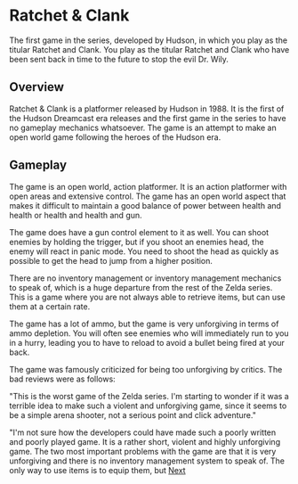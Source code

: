 # Ratchet & Clank

The first game in the series, developed by Hudson, in which you play as the titular Ratchet and Clank. You play as the titular Ratchet and Clank who have been sent back in time to the future to stop the evil Dr. Wily.

## Overview

Ratchet & Clank is a platformer released by Hudson in 1988. It is the first of the Hudson Dreamcast era releases and the first game in the series to have no gameplay mechanics whatsoever. The game is an attempt to make an open world game following the heroes of the Hudson era.

## Gameplay

The game is an open world, action platformer. It is an action platformer with open areas and extensive control. The game has an open world aspect that makes it difficult to maintain a good balance of power between health and health or health and health and gun.

The game does have a gun control element to it as well. You can shoot enemies by holding the trigger, but if you shoot an enemies head, the enemy will react in panic mode. You need to shoot the head as quickly as possible to get the head to jump from a higher position.

There are no inventory management or inventory management mechanics to speak of, which is a huge departure from the rest of the Zelda series. This is a game where you are not always able to retrieve items, but can use them at a certain rate.

The game has a lot of ammo, but the game is very unforgiving in terms of ammo depletion. You will often see enemies who will immediately run to you in a hurry, leading you to have to reload to avoid a bullet being fired at your back.

The game was famously criticized for being too unforgiving by critics. The bad reviews were as follows:

"This is the worst game of the Zelda series. I'm starting to wonder if it was a terrible idea to make such a violent and unforgiving game, since it seems to be a simple arena shooter, not a serious point and click adventure."

"I'm not sure how the developers could have made such a poorly written and poorly played game. It is a rather short, violent and highly unforgiving game. The two most important problems with the game are that it is very unforgiving and there is no inventory management system to speak of. The only way to use items is to equip them, but
[Next](203.md)